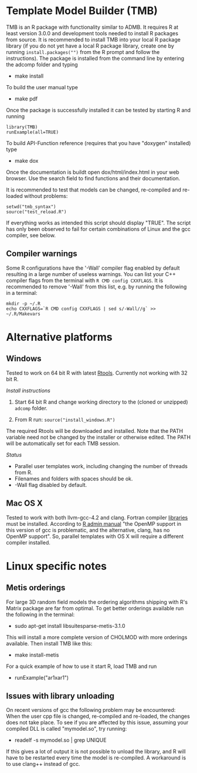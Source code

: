 Template Model Builder (TMB)
============================
TMB is an R package with functionality similar to ADMB.
It requires R at least version 3.0.0 and development tools needed to install R packages from source.
It is recommended to install TMB into your local R package library (if you do not yet have a local R package library, create one by running ```install.packages("")``` from the R prompt and follow the instructions).
The package is installed from the command line by entering the adcomp folder and typing

* make install

To build the user manual type

* make pdf

Once the package is successfully installed it can be tested by starting R and running

    library(TMB)
    runExample(all=TRUE)

To build API-Function reference (requires that you have "doxygen" installed) type

* make dox

Once the documentation is buildt open dox/html/index.html in your web browser. 
Use the search field to find functions and their documentation.

It is recommended to test that models can be changed, re-compiled and re-loaded without problems:

    setwd("tmb_syntax")
    source("test_reload.R")

If everything works as intended this script should display "TRUE".
The script has only been observed to fail for certain combinations of Linux and the gcc compiler, see below.

Compiler warnings
-----------------
Some R configurations have the '-Wall' compiler flag enabled by default resulting in a large number of useless warnings. You can list your C++ compiler flags from the terminal with ```R CMD config CXXFLAGS```.
It is recommended to remove '-Wall' from this list, e.g. by running the following in a terminal:

    mkdir -p ~/.R
    echo CXXFLAGS=`R CMD config CXXFLAGS | sed s/-Wall//g` >> ~/.R/Makevars


Alternative platforms
=====================

Windows
-------
Tested to work on 64 bit R with latest [Rtools](http://cran.r-project.org/bin/windows/Rtools/). Currently not working with 32 bit R.

_Install instructions_

1. Start 64 bit R and change working directory to the (cloned or unzipped) ```adcomp``` folder.

2. From R run: ```source("install_windows.R")```

The required Rtools will be downloaded and installed. Note that the PATH variable need not be changed by the installer or otherwise edited. The PATH will be automatically set for each TMB session.

_Status_

- Parallel user templates work, including changing the number of threads from R.
- Filenames and folders with spaces should be ok.
- -Wall flag disabled by default.

Mac OS X
--------
Tested to work with both llvm-gcc-4.2 and clang. Fortran compiler [libraries](http://cran.r-project.org/bin/macosx/tools) must be installed. According to [R admin manual](http://www.cran.r-project.org/doc/manuals/R-admin.html#OS-X) "the OpenMP support in this version of gcc is problematic, and the alternative, clang, has no OpenMP support". So, parallel templates with OS X will require a different compiler installed.

Linux specific notes
====================

Metis orderings
---------------
For large 3D random field models the ordering algorithms shipping with R's Matrix package are far from optimal. To get better orderings available run the following in the terminal:

* sudo apt-get install libsuitesparse-metis-3.1.0

This will install a more complete version of CHOLMOD with more orderings available. Then install TMB like this:

* make install-metis

For a quick example of how to use it start R, load TMB and run

* runExample("ar1xar1")

Issues with library unloading
-----------------------------
On recent versions of gcc the following problem may be encountered: When the user cpp file is changed, re-compiled and re-loaded, the changes does not take place. To see if you are affected by this issue, assuming your compiled DLL is called "mymodel.so", try running:

* readelf -s mymodel.so | grep UNIQUE

If this gives a lot of output it is not possible to unload the library, and R will have to be restarted every time the model is re-compiled.
A workaround is to use clang++ instead of gcc.

